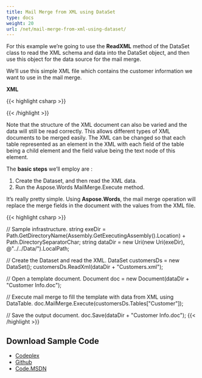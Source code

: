 ```yaml
---
title: Mail Merge from XML using DataSet
type: docs
weight: 20
url: /net/mail-merge-from-xml-using-dataset/
---
```


For this example we’re going to use the **ReadXML** method of the DataSet class to read the XML schema and data into the DataSet object, and then use this object for the data source for the mail merge.

We’ll use this simple XML file which contains the customer information we want to use in the mail merge.

**XML**

{{< highlight csharp >}}
<?xml version="1.0" encoding="utf-8"?>
<customers>
<customer Name="John Ben Jan" ID="1" Domain="History" City="Boston"/>
<customer Name="Lisa Lane" ID="2" Domain="Chemistry" City="LA"/>
<customer Name="Dagomir Zits" ID="3" Domain="Heraldry" City="Milwaukee"/>
<customer Name="Sara Careira Santy" ID="4" Domain="IT" City="Miami"/>
</customers>
{{< /highlight >}}

Note that the structure of the XML document can also be varied and the data will still be read correctly. This allows different types of XML documents to be merged easily. The XML can be changed so that each table represented as an element in the XML with each field of the table being a child element and the field value being the text node of this element.

The **basic steps** we’ll employ are :

1. Create the Dataset, and then read the XML data.
1. Run the Aspose.Words MailMerge.Execute method.

It’s really pretty simple. Using **Aspose.Words**, the mail merge operation will replace the merge fields in the document with the values from the XML file.

{{< highlight csharp >}}

// Sample infrastructure.
string exeDir = Path.GetDirectoryName(Assembly.GetExecutingAssembly().Location) + Path.DirectorySeparatorChar;
string dataDir = new Uri(new Uri(exeDir), @"../../Data/").LocalPath;

// Create the Dataset and read the XML.
DataSet customersDs = new DataSet();
customersDs.ReadXml(dataDir + "Customers.xml");

// Open a template document.
Document doc = new Document(dataDir + "Customer Info.doc");

// Execute mail merge to fill the template with data from XML using DataTable.
doc.MailMerge.Execute(customersDs.Tables["Customer"]);

// Save the output document.
doc.Save(dataDir + "Customer Info.doc");
{{< /highlight >}}

## **Download Sample Code**

- [Codeplex](https://asposeopenxml.codeplex.com/releases/view/617779)
- [Github](https://github.com/aspose-words/Aspose.Words-for-.NET/releases/tag/MissingFeaturesofOpenXMLWordsv1.1)
- [Code.MSDN](https://code.msdn.microsoft.com/Missing-Features-in-6a2c882b)
